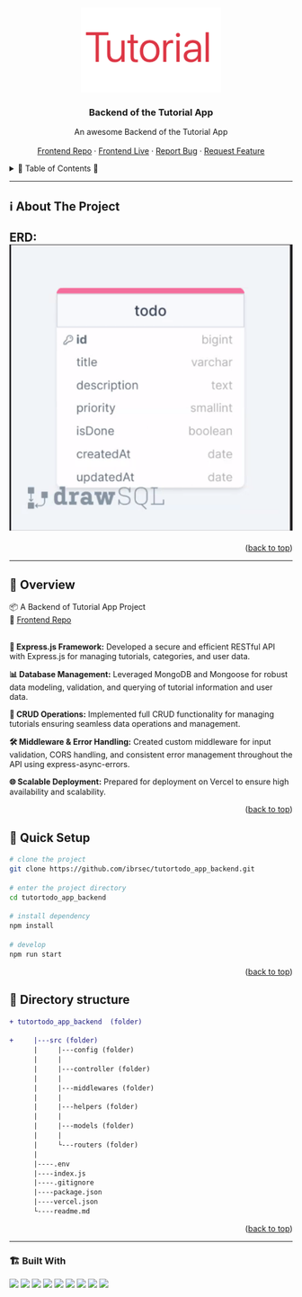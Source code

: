 <a name="readme-top"></a>
 
 
<!-- PROJECT LOGO -->
<br />
<div align="center">
   
  <a href="https://github.com/ibrsec/tutortodo_app_backend">
    <img src="./logo.png" alt="Logo" width="250"   >
  </a> 

  <h3 align="center">Backend of the Tutorial App</h3>

  <p align="center"> 
    An awesome Backend of the Tutorial App
    <!-- <a href="https://github.com/ibrsec/stock-app"><strong>Explore the docs »</strong></a> -->
    <br />
    <br />  
    <a href="https://github.com/ibrsec/tutortodo_app_frontend">Frontend Repo</a>
    ·
    <a href="https://tutortodo-app-frontend.vercel.app/">Frontend Live</a>
    ·
    <a href="https://github.com/ibrsec/tutortodo_app_backend/issues">Report Bug</a>
    ·
    <a href="https://github.com/ibrsec/tutortodo_app_backend/issues">Request Feature</a>
  </p>
</div>



<!-- TABLE OF CONTENTS -->
<details>
  <summary>📎 Table of Contents 📎 </summary>
  <ol>
    <li><a href="#about-the-project">About The Project</a></li>
     <!-- <li><a href="#figma">Figma</a></li> -->
     <li><a href="#overview">Overview</a></li>
     <li><a href="#quick-setup">Quick Setup</a></li>
     <li><a href="#directory-structure">Directory structure</a></li>
     <li><a href="#built-with">Built With</a></li>
    <!-- <li>
      <a href="#getting-started">Getting Started</a>
      <ul>
        <li><a href="#prerequisites">Prerequisites</a></li>
        <li><a href="#installation">Installation</a></li>
      </ul>
    </li>
    <li><a href="#usage">Usage</a></li>
    <li><a href="#roadmap">Roadmap</a></li>
    <li><a href="#contributing">Contributing</a></li>
    <li><a href="#license">License</a></li>
    <li><a href="#contact">Contact</a></li>
    <li><a href="#acknowledgments">Acknowledgments</a></li> -->

    
  </ol>
</details>





---

<!-- ABOUT THE PROJECT -->
<a name="about-the-project"></a>
## ℹ️ About The Project

<b>ERD:</b>
[![tutorial-app-erd](./src//models/todoDrawSql.png)](https://tutortodo-app-frontend.vercel.app/)
---




<p align="right">(<a href="#readme-top">back to top</a>)</p>


---

<!-- ## Figma 

<a href="https://www.figma.com/file/ePyCHKsx2ODB32uLgyUEEd/bootstrap-home-page?type=design&node-id=0%3A1&mode=design&t=edDzadCB9Ev5FS1a-1">Figma Link</a>  

  <p align="right">(<a href="#readme-top">back to top</a>)</p>




--- -->
<a name="overview"></a>
## 👀 Overview

📦 A Backend of Tutorial App Project</br>
🏀 [Frontend Repo](https://github.com/ibrsec/tutortodo_app_frontend) </br></br>

<b>🎯 Express.js Framework:</b> Developed a secure and efficient RESTful API with Express.js for managing tutorials, categories, and user data.</br> 

<b>📊 Database Management:</b> Leveraged MongoDB and Mongoose for robust data modeling, validation, and querying of tutorial information and user data.</br>

<b>🔄 CRUD Operations:</b> Implemented full CRUD functionality for managing tutorials ensuring seamless data operations and management.</br>

<b>🛠 Middleware & Error Handling:</b> Created custom middleware for input validation, CORS handling, and consistent error management throughout the API using express-async-errors.</br>

<b>🌐 Scalable Deployment:</b> Prepared for deployment on Vercel to ensure high availability and scalability.</br>



<p align="right">(<a href="#readme-top">back to top</a>)</p>


<a name="quick-setup"></a>
## 🛫 Quick Setup

```sh
# clone the project
git clone https://github.com/ibrsec/tutortodo_app_backend.git

# enter the project directory
cd tutortodo_app_backend

# install dependency
npm install 

# develop
npm run start 

```

<p align="right">(<a href="#readme-top">back to top</a>)</p>


<!-- ## 🐞 Debug

![stock-app.gif](/stock-app.gif) -->








<a name="directory-structure"></a>
## 📂 Directory structure 

```diff
+ tutortodo_app_backend  (folder)     

+     |---src (folder) 
      |     |---config (folder)       
      |     |           
      |     |---controller (folder) 
      |     |    
      |     |---middlewares (folder)      
      |     |          
      |     |---helpers (folder)      
      |     |          
      |     |---models (folder)           
      |     |          
      |     └---routers (folder)  
      |      
      |----.env
      |----index.js
      |----.gitignore
      |----package.json
      |----vercel.json
      └----readme.md 
```

<p align="right">(<a href="#readme-top">back to top</a>)</p>

---

<a name="built-with"></a>
### 🏗️ Built With


<!-- https://dev.to/envoy_/150-badges-for-github-pnk  search skills-->

 
 <img src="https://img.shields.io/badge/JavaScript-F7DF1E?style=for-the-badge&logo=javascript&logoColor=black">  
 <img src="https://img.shields.io/badge/Node.js-43853D?style=for-the-badge&logo=node.js&logoColor=white"> 
 <img src="https://img.shields.io/badge/Express.js-404D59?style=for-the-badge"> 
 <img src="https://img.shields.io/badge/MongoDB-4EA94B?style=for-the-badge&logo=mongodb&logoColor=white"> 
 <img src="https://img.shields.io/badge/Mongoose-4EA94B?style=for-the-badge&logo=mongoose&logoColor=white"> 
 <!-- <img src="https://img.shields.io/badge/json%20web%20tokens-323330?style=for-the-badge&logo=json-web-tokens&logoColor=pink">  -->
 <!-- <img src="https://img.shields.io/badge/jwt%20token-323330?style=for-the-badge&logo=json-web-tokens&logoColor=pink">  -->
  

 <!-- <img src="https://img.shields.io/badge/Morgan-000000?style=for-the-badge&logo=morgan&logoColor=white">  -->
 <img src="https://img.shields.io/badge/Express%20async%20errors-000000?style=for-the-badge&logo=express-async-errors&logoColor=white"> 
 <img src="https://img.shields.io/badge/dotenv-000000?style=for-the-badge&logo=dotenv&logoColor=white"> 
 <img src="https://img.shields.io/badge/cors-000000?style=for-the-badge&logo=cors&logoColor=white"> 
 

 <img src="https://img.shields.io/badge/Vercel-000000?style=for-the-badge&logo=vercel&logoColor=white"> 

